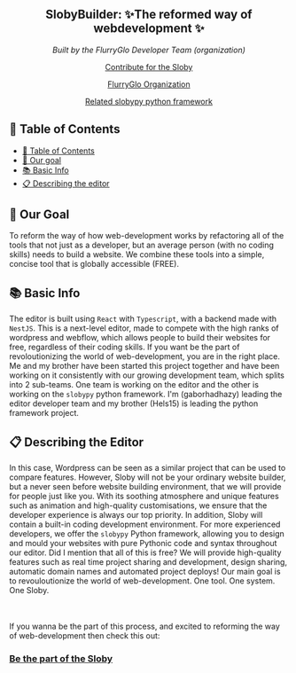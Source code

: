 <h2 align="center"><b>SlobyBuilder</b>: ✨The reformed way of webdevelopment ✨</h2>
<p align="center"><i>Built by the FlurryGlo Developer Team (organization)</i></p>
<p align="center"> <a href="https://github.com/FlurryGlo/Sloby/blob/main/Contributing.md">Contribute for the Sloby</a></p>
<p align="center"> 
  <a href="github.com/FlurryGlo"> FlurryGlo Organization </a>
</p>

 <p align="center"><a href="github.com/FlurryGlo/slobypy">Related slobypy python framework</a></p>
 
 ## 📝 Table of Contents
- [📝 Table of Contents](#-table-of-contents)
- [🥅 Our goal](#goal)
- [📚 Basic Info](#basic-info)
- [📋 Describing the editor](#editor-describing)

## 🥅 Our Goal <a name = "goal"></a>
To reform the way of how web-development works by refactoring all of the tools that not just as a developer, but an average person (with no coding skills) needs to build a website. We combine these tools into a simple, concise tool that is globally accessible (FREE).  

## 📚 Basic Info <a name="basic-info"></a> 
The editor is built using `React` with `Typescript`, with a backend made with `NestJS`. This is a next-level editor, made to compete with the high ranks of wordpress and webflow, which allows people to build their websites for free, regardless of their coding skills.  If you want be the part of revoloutionizing the world of web-development, you are in the right place. Me and my brother have been started this project together and have been working on it consistently with our growing development team, which splits into 2 sub-teams. One team is working on the editor and the other is working on the `slobypy` python framework. I'm (gaborhadhazy) leading the editor developer team and my brother (Hels15) is leading the python framework project. 

## 📋 Describing the Editor <a name="editor-describing"></a>
In this case, Wordpress can be seen as a similar project that can be used to compare features. However, Sloby will not be your ordinary website builder, but a never seen before website building environment, that we will provide for people just like you. With its soothing atmosphere and unique features such as animation and high-quality customisations, we ensure that the developer experience is always our top priority. In addition, Sloby will contain a built-in coding development environment. For more experienced developers, we offer the `slobypy` Python framework, allowing you to design and mould your websites with pure Pythonic code and syntax throughout our editor. Did I mention that all of this is free? We will provide high-quality features such as real time project sharing and development, design sharing, automatic domain names and automated project deploys! Our main goal is to revouloutionize the world of web-development. One tool. One system. One Sloby.


</br>
</br>
If you wanna be the part of this process, and excited to reforming the way of web-development then check this out: 
</br>
 <h3> <a href="https://github.com/FlurryGlo/Sloby/blob/main/Contributing.md">Be the part of the Sloby</a> </h3> 

